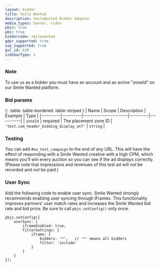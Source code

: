```yaml
---
layout: bidder
title: Smile Wanted
description: SmileWanted Bidder Adapter
media_types: banner, video
pbjs: true
pbs: true
biddercode: smilewanted
gdpr_supported: true
usp_supported: true
gvl_id: 639
sidebarType: 1
---
```


### Note

To use us as a bidder you must have an account and an active "zoneId" on our Smile Wanted platform.

### Bid params

{: .table .table-bordered .table-striped }
| Name     | Scope    | Description           | Example  | Type      |
|----------|----------|-----------------------|----------|-----------|
| `zoneId` | required | The placement zone ID | `'test.com_header_bidding_display_atf'` | `string` |

### Testing

You can add `#sw_test_campaign` to the end of any URL. This will have the effect of responding with a Smile Wanted creative with a high CPM, which means you'll win every auction so you can see if the ad displays correctly.
(Please note that impressions and revenues of this test ad will *not* be recorded and *not* be paid.)

### User Sync

Add the following code to enable user sync. Smile Wanted strongly recommends enabling user syncing through iFrames. This functionality improves partners' user match rates and increases the Smile Wanted bid rate and bid price. Be sure to call `pbjs.setConfig()` only once.

```
pbjs.setConfig({
    userSync: {
        iframeEnabled: true,
        filterSettings: {
            iframe: {
                bidders: '*',   // '*' means all bidders
                filter: 'include'
            }
        }
    }
});
```
